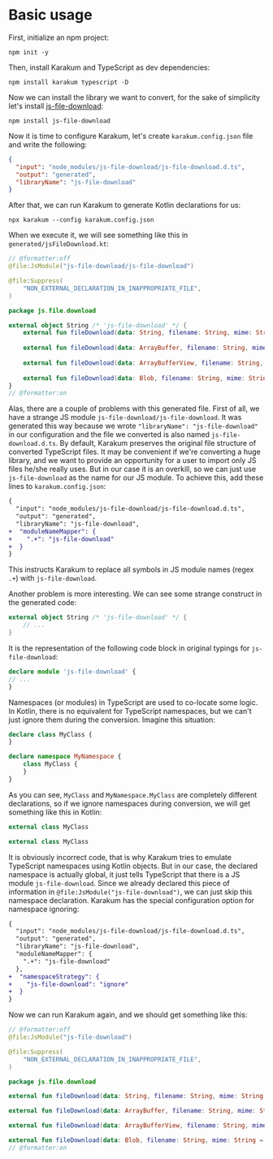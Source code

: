 # Basic usage

First, initialize an npm project:

```shell
npm init -y
```

Then, install Karakum and TypeScript as dev dependencies:

```shell
npm install karakum typescript -D
```

Now we can install the library we want to convert, for the sake of simplicity let's install
[js-file-download](https://github.com/kennethjiang/js-file-download):

```shell
npm install js-file-download
```

Now it is time to configure Karakum, let's create `karakum.config.json` file and write the following:

```json
{
  "input": "node_modules/js-file-download/js-file-download.d.ts",
  "output": "generated",
  "libraryName": "js-file-download"
}
```

After that, we can run Karakum to generate Kotlin declarations for us:

```shell
npx karakum --config karakum.config.json
```

When we execute it, we will see something like this in `generated/jsFileDownload.kt`:

```kotlin
// @formatter:off
@file:JsModule("js-file-download/js-file-download")

@file:Suppress(
    "NON_EXTERNAL_DECLARATION_IN_INAPPROPRIATE_FILE",
)

package js.file.download

external object String /* 'js-file-download' */ {
    external fun fileDownload(data: String, filename: String, mime: String = definedExternally, bom: String = definedExternally): Unit
    
    external fun fileDownload(data: ArrayBuffer, filename: String, mime: String = definedExternally, bom: String = definedExternally): Unit
    
    external fun fileDownload(data: ArrayBufferView, filename: String, mime: String = definedExternally, bom: String = definedExternally): Unit
    
    external fun fileDownload(data: Blob, filename: String, mime: String = definedExternally, bom: String = definedExternally): Unit
}
// @formatter:on 
```

Alas, there are a couple of problems with this generated file. First of all, we have a strange JS module
`js-file-download/js-file-download`. It was generated this way because we wrote `"libraryName": "js-file-download"`
in our configuration and the file we converted is also named `js-file-download.d.ts`. By default, Karakum preserves
the original file structure of converted TypeScript files. It may be convenient if we're converting a huge library,
and we want to provide an opportunity for a user to import only JS files he/she really uses. But in our case it is
an overkill, so we can just use `js-file-download` as the name for our JS module. To achieve this, add these lines to
`karakum.config.json`:

```diff
{
  "input": "node_modules/js-file-download/js-file-download.d.ts",
  "output": "generated",
  "libraryName": "js-file-download",
+  "moduleNameMapper": {
+    ".+": "js-file-download"
+  }
}
```

This instructs Karakum to replace all symbols in JS module names (regex `.+`) with `js-file-download`.

Another problem is more interesting. We can see some strange construct in the generated code:

```kotlin
external object String /* 'js-file-download' */ {
    // ...
}
```

It is the representation of the following code block in original typings for `js-file-download`:

```typescript
declare module 'js-file-download' {
// ...
}
```

Namespaces (or modules) in TypeScript are used to co-locate some logic. In Kotlin, there is no equivalent for TypeScript
namespaces, but we can't just ignore them during the conversion. Imagine this situation:

```typescript
declare class MyClass {
}

declare namespace MyNamespace {
    class MyClass {
    }
}
```

As you can see, `MyClass` and `MyNamespace.MyClass` are completely different declarations, so if we ignore namespaces
during conversion, we will get something like this in Kotlin:

```kotlin
external class MyClass

external class MyClass
```

It is obviously incorrect code, that is why Karakum tries to emulate TypeScript namespaces using Kotlin objects.
But in our case, the declared namespace is actually global, it just tells TypeScript that there is a JS module
`js-file-download`. Since we already declared this piece of information in `@file:JsModule("js-file-download")`,
we can just skip this namespace declaration. Karakum has the special configuration option for namespace ignoring:

```diff
{
  "input": "node_modules/js-file-download/js-file-download.d.ts",
  "output": "generated",
  "libraryName": "js-file-download",
  "moduleNameMapper": {
    ".+": "js-file-download"
  },
+  "namespaceStrategy": {
+    "js-file-download": "ignore"
+  }
}
```

Now we can run Karakum again, and we should get something like this:

```kotlin
// @formatter:off
@file:JsModule("js-file-download")

@file:Suppress(
    "NON_EXTERNAL_DECLARATION_IN_INAPPROPRIATE_FILE",
)

package js.file.download

external fun fileDownload(data: String, filename: String, mime: String = definedExternally, bom: String = definedExternally): Unit

external fun fileDownload(data: ArrayBuffer, filename: String, mime: String = definedExternally, bom: String = definedExternally): Unit

external fun fileDownload(data: ArrayBufferView, filename: String, mime: String = definedExternally, bom: String = definedExternally): Unit

external fun fileDownload(data: Blob, filename: String, mime: String = definedExternally, bom: String = definedExternally): Unit
// @formatter:on 
```
